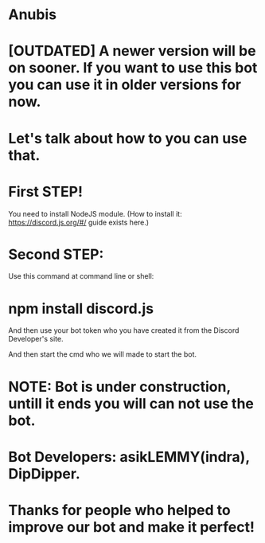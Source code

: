 # Anubis
# [OUTDATED] A newer version will be on sooner. If you want to use this bot you can use it in older versions for now.


# Let's talk about how to you can use that.

# First STEP!

You need to install NodeJS module.
(How to install it: https://discord.js.org/#/ guide exists here.)

# Second STEP:

Use this command at command line or shell:
# npm install discord.js

And then use your bot token who you have created it from the Discord Developer's site.

And then start the  cmd who we will made to start the bot.

# NOTE: Bot is under construction, untill it ends you will can not use the bot.


# Bot Developers: asikLEMMY(indra), DipDipper.

# Thanks for people who helped to improve our bot and make it perfect!
